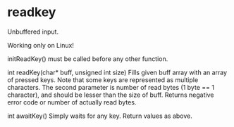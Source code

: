 readkey
=======

Unbuffered input.

Working only on Linux!

initReadKey() must be called before any other function.

int readKey(char* buff, unsigned int size)
Fills given buff array with an array of pressed keys. 
Note that some keys are represented as multiple characters.
The second parameter is number of read bytes (1 byte == 1 character), and should be lesser than the size of buff.
Returns negative error code or number of actually read bytes.

int awaitKey()
Simply waits for any key.
Return values as above.
